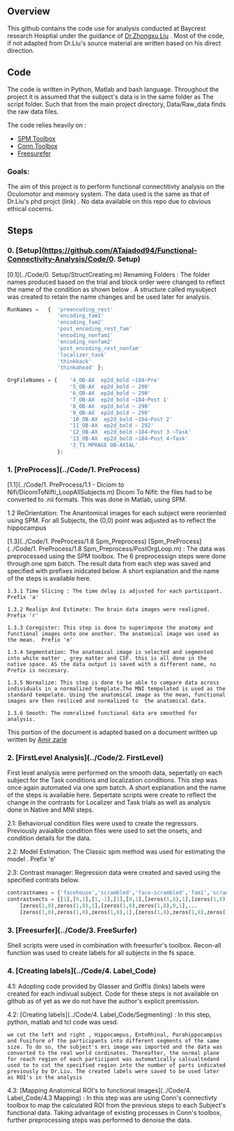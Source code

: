 
## Overview

This github contains the code use for analysis conducted at Baycrest research Hosptial under the guidance of [Dr.Zhongxu Liu](http://psych.utoronto.ca/Neuropsychologylab/zhongxu.html) . Most of the code, if not adapted from Dr.Liu's source material are written based on his direct direction. 

## Code

The code is written in Python, Matlab and bash language. Throughout the project it is assumed that the subject's data is in the same folder as The script folder. Such that from the main project directory, Data/Raw_data finds the raw data files.

The code relies heavily on : 

* [SPM Toolbox](http://www.fil.ion.ucl.ac.uk/spm/) 
* [Conn Toolbox](https://www.nitrc.org/projects/conn)
* [Freesurefer](https://surfer.nmr.mgh.harvard.edu/)

### Goals: 

The aim of this project is to perform functional connectitivty analysis on the Oculomotor and memory system. The data used is the same as that of Dr.Liu's phd projct (link) . No data available on this repo due to obvious ethical cocerns. 

## Steps 

### 0. [Setup](https://github.com/ATajadod94/Functional-Connectivity-Analysis/Code/0. Setup)

[0.1](../Code/0. Setup/StructCreating.m) Renaming Folders : The folder names produced based on the trial and block order were changed to reflect the name of the condition as shown below . A structure called mysubject was created to retain the name changes and be used later for analysis.


```python
RunNames =   {  'preencoding_rest'
                'encoding_fam1'
                'encoding_fam2'
                'post_encoding_rest_fam'
                'encoding_nonfam1'
                'encoding_nonfam2'
                'post_encoding_rest_nonfam'
                'localizer_task'
                'thinkback'
                'thinkahead' };

OrgFileNames = {    '4_OB-AX  ep2d_bold ~184~Pre'
                    '5_OB-AX  ep2d_bold ~ 290'
                    '6_OB-AX  ep2d_bold ~ 290'
                    '7_OB-AX  ep2d_bold ~184~Post 1'
                    '8_OB-AX  ep2d_bold ~ 290'
                    '9_OB-AX  ep2d_bold ~ 290'
                    '10_OB-AX  ep2d_bold ~184~Post 2'
                    '11_OB-AX  ep2d_bold ~ 292'
                    '12_OB-AX  ep2d_bold ~184~Post 3 ~Task'
                    '13_OB-AX  ep2d_bold ~184~Post 4~Task'
                    '3_T1 MPRAGE OB-AXIAL'
                };
```

### 1. [PreProcess](../Code/1. PreProcess)  


[1.1](../Code/1. PreProcess/1.1 - Diciom to Nifi/DicomToNifti_LoopAllSubjects.m)  Dicom To Nifit: the files had to be converted to .nii formats. This was done in Matlab, using SPM. 

1.2 ReOrientation: The Anantomical images for each subject were reoriented using SPM. For all Subjects, the (0,0) point was adjusted as to reflect the hippocampus

[1.3](../Code/1. PreProcess/1.8 Spm_Preprocess) [Spm_PreProcess](../Code/1. PreProcess/1.8 Spm_Preprocess/PostOrgLoop.m) : The data was preprocessed using the SPM toolbox. The 6 preprocessign steps were done through one spm batch. The result data from each step was saved and specified with prefixes inidcated below. A short explanation and the name of the steps is available here. 
    
    
    1.3.1 Time Slicing : The time delay is adjusted for each participant. Prefix 'a'

    1.3.2 Realign And Estimate: The brain data images were realigned. Prefix 'r'
 
    1.3.3 Coregister: This step is done to superimpose the anatomy and functional images onto one another. The anatomical image was used as the mean.  Prefix 'e'
    
    1.3.4 Segmentation: The anatomical image is selected and segmented into white matter , grey matter and CSF. this is all done in the native space. AS the data output is saved with a different name, no Prefix is neccesary. 

    1.3.5 Normalize: This step is done to be able to compare data across individuals in a normalized template.The MNI tempelated is used as the standard tempelate. Using the anatomical image as the mean, functional images are then resliced and normalized to  the anatomical data. 

    1.3.6 Smooth: The nomralized functional data are smoothed for analysis.

This portion of the document is adapted based on a document written up written by [Amir zarie](https://www.linkedin.com/in/amir-zarie-9807b4aa/) 


### 2. [FirstLevel Analysis](../Code/2. FirstLevel) 

First level analysis were performed on the smooth data, sepertatly on each subject for the Task conditions and localization conditions. This step was once again automated via one spm batch. A short explanation and the name of the steps is available here.  Sepertate scripts were create to reflect the change in the contrasts for Localizer and Task trials as well as analysis done in Native and MNI steps.
    

 2.1: Behaviorual condition files were used to create the regressors. Previously avaialble condition files were used to set the onsets, and condition details for the data.
 
 2.2: Model Estimation: The Classic spm method was used for estimating the model . Prefix 'e'
 
 2.3: Contrast manager: Regression data were created and saved using the specified contrats below. 




```python
contrastnames = {'facehouse','scrambled','face-scrambled','fam1','scramb1','fam2','scramb2','nonfam1','scramb3','nonfam2','scramb4'};
contrastvects = {[1],[0,1],[1,-1],[1],[0,1],[zeros(1,8),1],[zeros(1,8),0,1],...
    [zeros(1,8),zeros(1,8),1],[zeros(1,8),zeros(1,8),0,1],...
    [zeros(1,8),zeros(1,8),zeros(1,8),1],[zeros(1,8),zeros(1,8),zeros(1,8),0,1]};
```

### 3. [Freesurfer](../Code/3. FreeSurfer)

Shell scripts were used in combination with freesurfer's toolbox. Recon-all function was used to create labels for all subjects in the fs space. 

### 4. [Creating labels](../Code/4. Label_Code)

   4.1: Adopting code provided by Glasser and Griffis (links) labels were created for each indivual subject. Code for these steps is not available on github as of yet as we do not have the author's explicit premission. 
    
   4.2: [Creating labels](../Code/4. Label_Code/Segmenting) : In this step, python, matlab and tcl code was uesd. 
    
    we cut the left and right , Hippocampus, EntoRhinal, Parahippocampius and Fusiform of the participants into different segments of the same size. To do so, the subject's mri image was imported and the data was converted to the real world cordinates. Thereafter, the normal plane for reach region of each participant was automatically calcualtedand used to to cut the specified region into the number of parts indicated previously by Dr.Liu. The created labels were saved to be used later as ROI's in the analysis
    
  4.3: [Mapping Anatomical ROI's to functional images](../Code/4. Label_Code/4.3 Mapping) : In this step was are using Conn's connectivty toolbox to map the calculated ROI from the previous steps to each Subject's functional data. Taking advantage of existing processes in Conn's toolbox, further preprocessing steps was performed to denoise the data.
  
  
